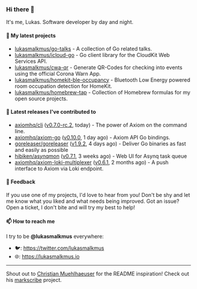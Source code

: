 ### Hi there 👋

It's me, Lukas. Software developer by day and night.

#### 🌱 My latest projects

- [lukasmalkmus/go-talks](https://github.com/lukasmalkmus/go-talks) - A collection of Go related talks.
- [lukasmalkmus/icloud-go](https://github.com/lukasmalkmus/icloud-go) - Go client library for the CloudKit Web Services API.
- [lukasmalkmus/cwa-qr](https://github.com/lukasmalkmus/cwa-qr) - Generate QR-Codes for checking into events using the official Corona Warn App.
- [lukasmalkmus/homekit-ble-occupancy](https://github.com/lukasmalkmus/homekit-ble-occupancy) - Bluetooth Low Energy powered room occupation detection for HomeKit.
- [lukasmalkmus/homebrew-tap](https://github.com/lukasmalkmus/homebrew-tap) - Collection of Homebrew formulas for my open source projects.

#### 🔭 Latest releases I've contributed to

- [axiomhq/cli](https://github.com/axiomhq/cli) ([v0.7.0-rc.2](https://github.com/axiomhq/cli/releases/tag/v0.7.0-rc.2), today) - The power of Axiom on the command line.
- [axiomhq/axiom-go](https://github.com/axiomhq/axiom-go) ([v0.10.0](https://github.com/axiomhq/axiom-go/releases/tag/v0.10.0), 1 day ago) - Axiom API Go bindings.
- [goreleaser/goreleaser](https://github.com/goreleaser/goreleaser) ([v1.9.2](https://github.com/goreleaser/goreleaser/releases/tag/v1.9.2), 4 days ago) - Deliver Go binaries as fast and easily as possible
- [hibiken/asynqmon](https://github.com/hibiken/asynqmon) ([v0.7.1](https://github.com/hibiken/asynqmon/releases/tag/v0.7.1), 3 weeks ago) - Web UI for Asynq task queue
- [axiomhq/axiom-loki-multiplexer](https://github.com/axiomhq/axiom-loki-multiplexer) ([v0.6.1](https://github.com/axiomhq/axiom-loki-multiplexer/releases/tag/v0.6.1), 2 months ago) - A push interface to Axiom via Loki endpoint.

#### 💬 Feedback

If you use one of my projects, I'd love to hear from you! Don't be shy and let
me know what you liked and what needs being improved. Got an issue? Open a
ticket, I don't bite and will try my best to help!

#### 📫 How to reach me

I try to be **@lukasmalkmus** everywhere:

- 🐦: https://twitter.com/lukasmalkmus
- 🌐: https://lukasmalkmus.io

---

Shout out to [Christian Muehlhaeuser](https://github.com/muesli) for the README
inspiration! Check out his [markscribe](https://github.com/muesli/markscribe)
project.
